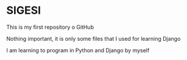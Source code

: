 SIGESI
======
This is my first repository o GitHub

Nothing important, it is only some files that  I used for learning Django

I am learning to program in Python and Django by myself
